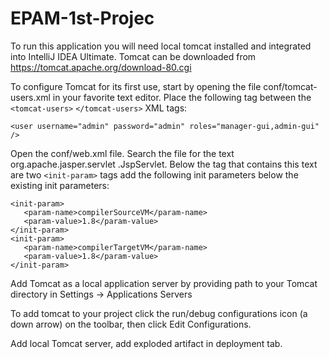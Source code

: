 # EPAM-1st-Projec

   
To run this application you will need local tomcat installed and integrated into IntelliJ IDEA Ultimate.
Tomcat can be downloaded from https://tomcat.apache.org/download-80.cgi

To configure Tomcat for its first use, start by opening the file conf/tomcat-users.xml in
your favorite text editor. Place the following tag between the `<tomcat-users>`
`</tomcat-users>` XML tags:

`<user username="admin" password="admin" roles="manager-gui,admin-gui" />`


Open the conf/web.xml file. Search the file for the text org.apache.jasper.servlet
.JspServlet. Below the tag that contains this text are two `<init-param>` tags add the following init
parameters below the existing init parameters:

```
<init-param>
   <param-name>compilerSourceVM</param-name>
   <param-value>1.8</param-value>
</init-param>
<init-param>
   <param-name>compilerTargetVM</param-name>
   <param-value>1.8</param-value>
</init-param>
```


Add Tomcat as a local application server by providing path to your Tomcat directory in Settings -> Applications Servers

To add tomcat to your project click the run/debug configurations icon (a down arrow) on the toolbar, then click Edit Configurations.

Add local Tomcat server, add exploded artifact in deployment tab.
